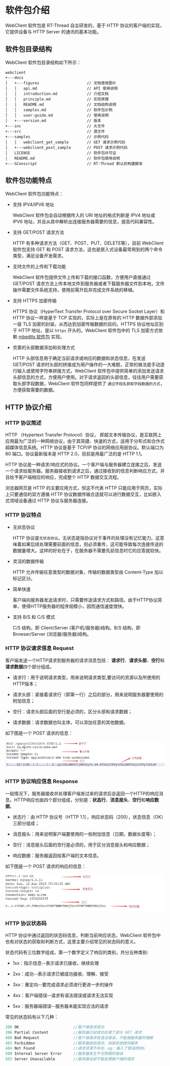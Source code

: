 # 软件包介绍

WebClient 软件包是 RT-Thread 自主研发的，基于 HTTP 协议的客户端的实现，它提供设备与 HTTP Server 的通讯的基本功能。

## 软件包目录结构

WebClient 软件包目录结构如下所示：

```shell
webclient
+---docs
│   +---figures                     // 文档使用图片
│   │   api.md                      // API 使用说明
│   │   introduction.md             // 介绍文档
│   │   principle.md                // 实现原理
│   │   README.md                   // 文档结构说明
│   │   samples.md                  // 软件包示例
│   │   user-guide.md               // 使用说明
│   +---version.md                  // 版本
+---inc                             // 头文件
+---src                             // 源文件
+---samples                         // 示例代码
│   │   webclient_get_sample        // GET 请求示例代码
│   +---webclient_post_sample       // POST 请求示例代码
│   LICENSE                         // 软件包许可证
│   README.md                       // 软件包使用说明
+---SConscript                      // RT-Thread 默认的构建脚本
```

## 软件包功能特点

WebClient 软件包功能特点：

- 支持 IPV4/IPV6 地址

    WebClient 软件包会自动根据传入的 URI 地址的格式判断是 IPV4 地址或 IPV6 地址，并且从其中解析出连接服务器需要的信息，提高代码兼容性。

- 支持 GET/POST 请求方法

    HTTP 有多种请求方法（GET、POST、PUT、DELETE等），目前 WebClient 软件包支持 GET 和 POST 请求方法，这也是嵌入式设备最常用到的两个命令类型，满足设备开发需求。

- 支持文件的上传和下载功能

    WebClient 软件包提供文件上传和下载的接口函数，方便用户直接通过 GET/POST 请求方法上传本地文件到服务器或者下载服务器文件到本地，文件操作需要文件系统支持，使用前需开启并完成文件系统的移植。

- 支持 HTTPS 加密传输

    HTTPS 协议（HyperText Transfer Protocol over Secure Socket Layer）和 HTTP 协议一样是基于 TCP 实现的，实际上是在原有的 HTTP 数据外部添加一层 TLS 加密的封装，从而达到加密传输数据的目的。HTTPS 协议地址区别于 HTTP 地址，是以 `https` 开头的。WebClient 软件包中的 TLS 加密方式依赖 [mbedtls 软件包](https://github.com/RT-Thread-packages/mbedtls) 实现。

- 完善的头部数据添加和处理方式

    HTTP 头部信息用于确定当前请求或响应的数据和状态信息，在发送 GET/POST 请求时头部的拼接成为用户操作的一大难题，正常的做法是手动逐行输入或使用字符串拼接方式，WebClient 软件包中提供简单的添加发送请求头部信息的方式，方便用户使用。对于请求返回的头部信息，往往用户需要获取头部字段数据，WebClient 软件包同样提供了 `通过字段名获取字段数据的方式`，方便获取需要的数据。

## HTTP 协议介绍

### HTTP 协议简述

HTTP （Hypertext Transfer Protocol）协议， 即超文本传输协议，是互联网上应用最为广泛的一种网络协议，由于其简捷、快速的方式，适用于分布式和合作式超媒体信息系统。HTTP 协议是基于 TCP/IP 协议的网络应用层协议。默认端口为 80 端口。协议最新版本是 HTTP 2.0，目前是用最广泛的是 HTTP 1.1。

HTTP 协议是一种请求/响应式的协议。一个客户端与服务器建立连接之后，发送一个请求给服务器。服务器接收到请求之后，通过接收到的信息判断响应方式，并且给予客户端相应的响应，完成整个 HTTP 数据交互流程。

浏览器网页是 HTTP 的主要应用方式，但这不代表 HTTP 只能应用于网页，实际上只要通信的双方遵循 HTTP 协议数据传输合适就可以进行数据交互，比如嵌入式领域设备通过 HTTP 协议与服务器连接。

### HTTP 协议特点

- 无状态协议

    HTTP 协议是`无状态协议`。无状态是指协议对于事件的处理没有记忆能力。这意味着如果后续处理需要前面的信息，则必须重传，这可能导致每次连接传送的数据量增大。这样的好处在于，在服务器不需要先前信息时它的应答就较快。

- 灵活的数据传输

    HTTP 允许传输任意类型的数据对象，传输的数据类型由 Content-Type 加以标记区分。

- 简单快速

    客户端向服务器发送请求时，只需要传送请求方式和路径。由于HTTP协议简单，使得HTTP服务器的程序规模小，因而通信速度很快。

- 支持 B/S 和 C/S 模式

    C/S 结构，即 Client/Server (客户机/服务器)结构。B/S 结构，即 Browser/Server (浏览器/服务器)结构。

### HTTP 协议请求信息 Request

 客户端发送一个HTTP请求到服务器的请求消息包括： **请求行**、**请求头部**、**空行**和**请求数据**四个部分组成。

 - 请求行：用于说明请求类型，用来说明请求类型,要访问的资源以及所使用的HTTP版本；

 - 请求头部：紧接着请求行（即第一行）之后的部分，用来说明服务器要使用的附加信息；

 - 空行：请求头部后面的空行是必须的，区分头部和请求数据；

 - 请求数据：请求数据也叫主体，可以添加任意的其他数据。

 如下图是一个 POST 请求的信息：

![HTTP 协议请求信息](figures/request.jpg)

### HTTP 协议响应信息 Response

一般情况下，服务器接收并处理客户端发过来的请求后会返回一个HTTP的响应消息。HTTP响应也由四个部分组成，分别是：**状态行**、**消息报头**、**空行**和**响应数据**。

- 状态行：由 HTTP 协议号（HTTP 1.1），响应状态码（200），状态信息（OK）三部分组成；

- 消息报头：用来说明客户端要使用的一些附加信息（日期，数据长度等）；

- 空行：消息报头后面的空行是必须的，用于区分消息报头和响应数据；

- 响应数据：服务器返回给客户端的文本信息。

如下图是一个 POST 请求的响应的信息：

![HTTP 协议响应信息](figures/response.jpg)

### HTTP 协议状态码

HTTP 协议中通过返回的状态码信息，判断当前响应状态，WebClient 软件包中也有对状态的获取和判断方式，这里主要介绍常见的状态码的意义。

状态代码有三位数字组成，第一个数字定义了响应的类别，共分五种类别:

- 1xx：指示信息--表示请求已接收，继续处理

- 2xx：成功--表示请求已被成功接收、理解、接受

- 3xx：重定向--要完成请求必须进行更进一步的操作

- 4xx：客户端错误--请求有语法错误或请求无法实现

- 5xx：服务器端错误--服务器未能实现合法的请求

常见的状态码有以下几种：

```c
200 OK                        //客户端请求成功
206 Partial Content           //服务器已经成功处理了部分 GET 请求
400 Bad Request               //客户端请求有语法错误，不能被服务器所理解
403 Forbidden                 //服务器收到请求，但是拒绝提供服务
404 Not Found                 //请求资源不存在，eg：输入了错误的URL
500 Internal Server Error     //服务器发生不可预期的错误
503 Server Unavailable        //服务器当前不能处理客户端的请求
```
